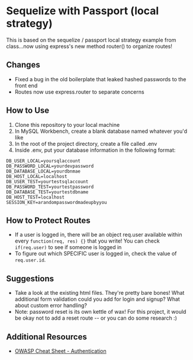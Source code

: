 # Sequelize with Passport (local strategy)
This is based on the sequelize / passport local strategy example from class...now using express's new method router() to organize routes!

## Changes
* Fixed a bug in the old boilerplate that leaked hashed passwords to the front end
* Routes now use express.router to separate concerns

## How to Use
1. Clone this repository to your local machine
2. In MySQL Workbench, create a blank database named whatever you'd like
2. In the root of the project directory, create a file called .env
3. Inside .env, put your database information in the following format:
```
DB_USER_LOCAL=yoursqlaccount
DB_PASSWORD_LOCAL=yourdevpassword
DB_DATABASE_LOCAL=yourdbnmae
DB_HOST_LOCAL=localhost
DB_USER_TEST=yourtestsqlaccount
DB_PASSWORD_TEST=yourtestpassword
DB_DATABASE_TEST=yourtestdbname
DB_HOST_TEST=localhost
SESSION_KEY=arandompasswordmadeupbyyou

```

## How to Protect Routes
* If a user is logged in, there will be an object req.user available within every ```function(req, res) {}``` that you write!  You can check ```if(req.user)``` to see if someone is logged in
* To figure out which SPECIFIC user is logged in, check the value of ```req.user.id```. 

## Suggestions
* Take a look at the existing html files. They're pretty bare bones!  What additional form validation could you add for login and signup?  What about custom error handling?
* Note: password reset is its own kettle of wax!  For this project, it would be okay not to add a reset route -- or you can do some research :)

## Additional Resources
* [OWASP Cheat Sheet - Authentication](https://github.com/OWASP/CheatSheetSeries/blob/master/cheatsheets/Authentication_Cheat_Sheet.md#authentication-and-error-messages)